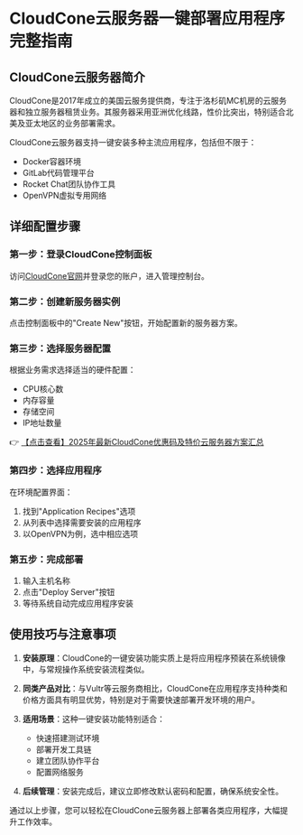 # CloudCone云服务器一键部署应用程序完整指南

## CloudCone云服务器简介

CloudCone是2017年成立的美国云服务提供商，专注于洛杉矶MC机房的云服务器和独立服务器租赁业务。其服务器采用亚洲优化线路，性价比突出，特别适合北美及亚太地区的业务部署需求。

CloudCone云服务器支持一键安装多种主流应用程序，包括但不限于：
- Docker容器环境
- GitLab代码管理平台
- Rocket Chat团队协作工具
- OpenVPN虚拟专用网络

## 详细配置步骤

### 第一步：登录CloudCone控制面板
访问[CloudCone官网](https://bit.ly/Cloudcone)并登录您的账户，进入管理控制台。

### 第二步：创建新服务器实例
点击控制面板中的"Create New"按钮，开始配置新的服务器方案。

### 第三步：选择服务器配置
根据业务需求选择适当的硬件配置：
- CPU核心数
- 内存容量
- 存储空间
- IP地址数量

👉 [【点击查看】2025年最新CloudCone优惠码及特价云服务器方案汇总](https://bit.ly/Cloudcone)

### 第四步：选择应用程序
在环境配置界面：
1. 找到"Application Recipes"选项
2. 从列表中选择需要安装的应用程序
3. 以OpenVPN为例，选中相应选项

### 第五步：完成部署
1. 输入主机名称
2. 点击"Deploy Server"按钮
3. 等待系统自动完成应用程序安装

## 使用技巧与注意事项

1. **安装原理**：CloudCone的一键安装功能实质上是将应用程序预装在系统镜像中，与常规操作系统安装流程类似。

2. **同类产品对比**：与Vultr等云服务商相比，CloudCone在应用程序支持种类和价格方面具有明显优势，特别是对于需要快速部署开发环境的用户。

3. **适用场景**：这种一键安装功能特别适合：
   - 快速搭建测试环境
   - 部署开发工具链
   - 建立团队协作平台
   - 配置网络服务

4. **后续管理**：安装完成后，建议立即修改默认密码和配置，确保系统安全性。

通过以上步骤，您可以轻松在CloudCone云服务器上部署各类应用程序，大幅提升工作效率。